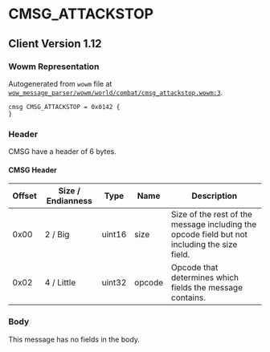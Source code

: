 # CMSG_ATTACKSTOP

## Client Version 1.12

### Wowm Representation

Autogenerated from `wowm` file at [`wow_message_parser/wowm/world/combat/cmsg_attackstop.wowm:3`](https://github.com/gtker/wow_messages/tree/main/wow_message_parser/wowm/world/combat/cmsg_attackstop.wowm#L3).
```rust,ignore
cmsg CMSG_ATTACKSTOP = 0x0142 {
}
```
### Header

CMSG have a header of 6 bytes.

#### CMSG Header

| Offset | Size / Endianness | Type   | Name   | Description |
| ------ | ----------------- | ------ | ------ | ----------- |
| 0x00   | 2 / Big           | uint16 | size   | Size of the rest of the message including the opcode field but not including the size field.|
| 0x02   | 4 / Little        | uint32 | opcode | Opcode that determines which fields the message contains.|

### Body

This message has no fields in the body.

